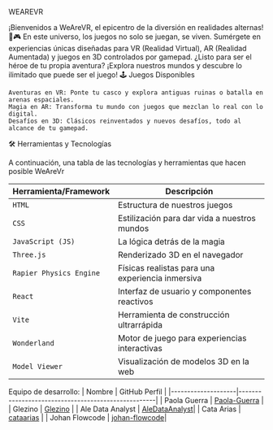 WEAREVR



¡Bienvenidos a WeAreVR, el epicentro de la diversión en realidades alternas! 🚀🎮 En este universo, los juegos no solo se juegan, se viven. Sumérgete en experiencias únicas diseñadas para VR (Realidad Virtual), AR (Realidad Aumentada) y juegos en 3D controlados por gamepad. ¿Listo para ser el héroe de tu propia aventura? ¡Explora nuestros mundos y descubre lo ilimitado que puede ser el juego!
🕹 Juegos Disponibles

    Aventuras en VR: Ponte tu casco y explora antiguas ruinas o batalla en arenas espaciales.
    Magia en AR: Transforma tu mundo con juegos que mezclan lo real con lo digital.
    Desafíos en 3D: Clásicos reinventados y nuevos desafíos, todo al alcance de tu gamepad.

🛠 Herramientas y Tecnologías

A continuación, una tabla de las tecnologías y herramientas que hacen posible
 WeAreVr

| Herramienta/Framework   | Descripción                                       |
|-------------------------|---------------------------------------------------|
| `HTML`                  | Estructura de nuestros juegos                     |
| `CSS`                   | Estilización para dar vida a nuestros mundos      |
| `JavaScript (JS)`       | La lógica detrás de la magia                      |
| `Three.js`              | Renderizado 3D en el navegador                    |
| `Rapier Physics Engine` | Físicas realistas para una experiencia inmersiva  |
| `React`                 | Interfaz de usuario y componentes reactivos       |
| `Vite`                  | Herramienta de construcción ultrarrápida          |
| `Wonderland`            | Motor de juego para experiencias interactivas     |
| `Model Viewer`          | Visualización de modelos 3D en la web             |

Equipo de desarrollo:
| Nombre             | GitHub Perfil                                      |
|--------------------|----------------------------------------------------|
| Paola Guerra       | [Paola-Guerra](https://github.com/Paola-Guerra)    |
| Glezino            | [Glezino](https://github.com/Glezino)              |
| Ale Data Analyst   | [AleDataAnalyst](https://github.com/AleDataAnalyst)|
| Cata Arias         | [cataarias](https://github.com/cataarias)          |
| Johan Flowcode     | [johan-flowcode](https://github.com/johan-flowcode)|
